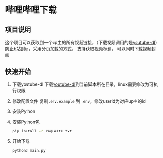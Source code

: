 # 哔哩哔哩下载

## 项目说明

这个项目可以获取到一个up主的所有视频链接，（下载视频调用的是[youtube-dl](https://github.com/ytdl-org/youtube-dl)）  
防止b站封ip，采用分页加载的方式， 支持获取视频标题， 可以同时下载视频封面

## 快速开始

1. 下载youtube-dl
    下载[youtube-dl](https://github.com/ytdl-org/youtube-dl)到当前脚本所在目录，linux需要修改为可执行权限

2. 修改配置文件
    复制`.env.example` 到 `.env`，修改userid为对应up主的id  

3. 安装Python
4. 安装Python包

    ```bash
    pip install -r requests.txt
    ```

5. 开始下载

    ```bash
    python3 main.py
    ```
